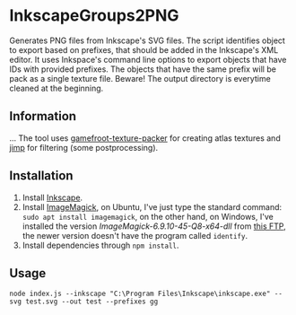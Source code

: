# InkscapeGroups2PNG

Generates PNG files from Inkscape's SVG files. The script identifies object to export based on prefixes, that should be added in the Inkscape's XML editor.
It uses Inkspace's command line options to export objects that have IDs with provided prefixes. The objects that have the same prefix will be pack as a single texture file.
Beware! The output directory is everytime cleaned at the beginning.

## Information
...
The tool uses [gamefroot-texture-packer](https://github.com/Gamefroot/Gamefroot-Texture-Packer) for creating atlas textures and [jimp](https://www.npmjs.com/package/jimp) for filtering (some postprocessing).

## Installation
1. Install [Inkscape](https://inkscape.org/).
1. Install [ImageMagick](http://www.imagemagick.org/), on Ubuntu, I've just type the standard command: `sudo apt install imagemagick`, on the other hand, on Windows, I've installed the version _ImageMagick-6.9.10-45-Q8-x64-dll_ from [this FTP](ftp://ftp.imagemagick.org/pub/ImageMagick/binaries/), the newer version doesn't have the program called `identify`.
1. Install dependencies through `npm install`.

## Usage

```
node index.js --inkscape "C:\Program Files\Inkscape\inkscape.exe" --svg test.svg --out test --prefixes gg
```

